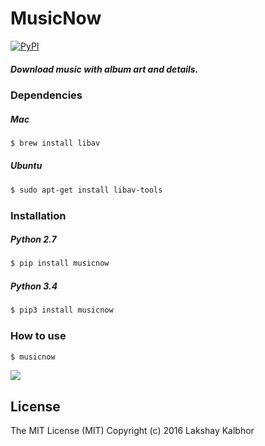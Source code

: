 # MusicNow
[![PyPI](https://img.shields.io/pypi/pyversions/Django.svg)](https://pypi.python.org/pypi/musicnow)
##### Download music with album art and details.


### Dependencies

##### Mac

```sh
$ brew install libav
```


##### Ubuntu
```sh
$ sudo apt-get install libav-tools
```

### Installation

##### Python 2.7
```sh
$ pip install musicnow
```

##### Python 3.4
```sh
$ pip3 install musicnow
```

### How to use
```sh
$ musicnow
```
![](https://media.giphy.com/media/3oriO2m4SAjRVKeWgE/source.gif)



License
----
The MIT License (MIT)
Copyright (c) 2016 Lakshay Kalbhor

